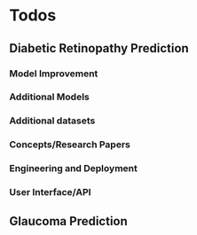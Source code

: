 # Todos
## Diabetic Retinopathy Prediction

### Model Improvement




### Additional Models





### Additional datasets





### Concepts/Research Papers





### Engineering and Deployment




### User Interface/API





## Glaucoma Prediction

